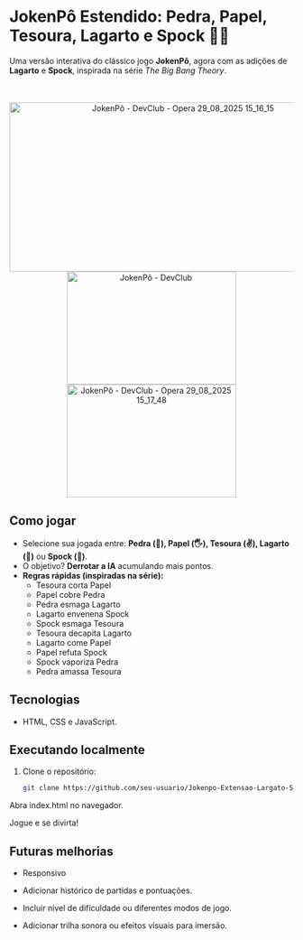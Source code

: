 # JokenPô Estendido: Pedra, Papel, Tesoura, Lagarto e Spock 🖖✨

Uma versão interativa do clássico jogo **JokenPô**, agora com as adições de **Lagarto** e **Spock**, inspirada na série *The Big Bang Theory*.
<br>
<br>
<br>
<div align="center">
<img width="600" height="300" alt="JokenPô - DevClub - Opera 29_08_2025 15_16_15" src="https://github.com/user-attachments/assets/60c68f5b-c199-46c8-b575-68186ca4be27" />
</div>
<div align="center">
<img width="300" height="200" alt="JokenPô - DevClub" src="https://github.com/user-attachments/assets/85c2af0c-8140-4737-8c76-d72a6bf7361e" />
<img width="300" height="200" alt="JokenPô - DevClub - Opera 29_08_2025 15_17_48" src="https://github.com/user-attachments/assets/3c330d28-38b0-4eef-88c4-d12b35401a2d" />
</div>


## Como jogar

- Selecione sua jogada entre: **Pedra (👊), Papel (🖐), Tesoura (✌), Lagarto (🦎)** ou **Spock (🖖)**.
- O objetivo? **Derrotar a IA** acumulando mais pontos.
- **Regras rápidas (inspiradas na série):**
  - Tesoura corta Papel
  - Papel cobre Pedra
  - Pedra esmaga Lagarto
  - Lagarto envenena Spock
  - Spock esmaga Tesoura
  - Tesoura decapita Lagarto
  - Lagarto come Papel
  - Papel refuta Spock
  - Spock vaporiza Pedra
  - Pedra amassa Tesoura

## Tecnologias

- HTML, CSS e JavaScript.

## Executando localmente

1. Clone o repositório:
   ```bash
   git clone https://github.com/seu-usuario/Jokenpo-Extensao-Largato-Spock.git
Abra index.html no navegador.

Jogue e se divirta!

## Futuras melhorias
 
- Responsivo

- Adicionar histórico de partidas e pontuações.

- Incluir nível de dificuldade ou diferentes modos de jogo.

- Adicionar trilha sonora ou efeitos visuais para imersão.
